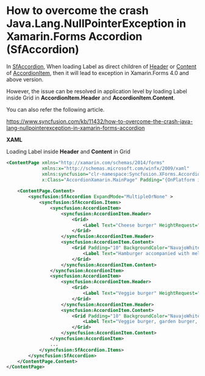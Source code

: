 # How to overcome the crash Java.Lang.NullPointerException in Xamarin.Forms Accordion (SfAccordion)

In [SfAccordion](https://help.syncfusion.com/xamarin/accordion/getting-started?), When loading Label as direct children of [Header](https://help.syncfusion.com/cr/xamarin/Syncfusion.Expander.XForms~Syncfusion.XForms.Accordion.AccordionItem~Header.html?) or [Content](https://help.syncfusion.com/cr/xamarin/Syncfusion.Expander.XForms~Syncfusion.XForms.Accordion.AccordionItem~Content.html?) of [AccordionItem](https://help.syncfusion.com/cr/xamarin/Syncfusion.Expander.XForms~Syncfusion.XForms.Accordion.AccordionItem.html?), then it will lead to exception in Xamarin.Forms 4.0 and above version.

However, the issue can be resolved in application level by loading Label inside Grid in **AccordionItem.Header** and **AccordionItem.Content**.

You can also refer the following article.

https://www.syncfusion.com/kb/11432/how-to-overcome-the-crash-java-lang-nullpointerexception-in-xamarin-forms-accordion

**XAML**

Loading Label inside **Header** and **Content** in Grid
``` xml
<ContentPage xmlns="http://xamarin.com/schemas/2014/forms"
             xmlns:x="http://schemas.microsoft.com/winfx/2009/xaml"
             xmlns:syncfusion="clr-namespace:Syncfusion.XForms.Accordion;assembly=Syncfusion.Expander.XForms"
             x:Class="AccordionXamarin.MainPage" Padding="{OnPlatform iOS='0,40,0,0'}">
 
    <ContentPage.Content>
        <syncfusion:SfAccordion ExpandMode="MultipleOrNone" >
            <syncfusion:SfAccordion.Items>
                <syncfusion:AccordionItem>
                    <syncfusion:AccordionItem.Header>
                        <Grid>
                            <Label Text="Cheese burger" HeightRequest="50" VerticalTextAlignment="Center"/>
                        </Grid>
                    </syncfusion:AccordionItem.Header>
                    <syncfusion:AccordionItem.Content>
                        <Grid Padding="10" BackgroundColor="NavajoWhite">
                            <Label Text="Hamburger accompanied with melted cheese. The term itself is a portmanteau of the words cheese and hamburger. The cheese is usually sliced, then added a short time before the hamburger finishes cooking to allow it to melt." VerticalTextAlignment="Center"/>
                        </Grid>
                    </syncfusion:AccordionItem.Content>
                </syncfusion:AccordionItem>
                <syncfusion:AccordionItem>
                    <syncfusion:AccordionItem.Header>
                        <Grid>
                            <Label Text="Veggie burger" HeightRequest="50" VerticalTextAlignment="Center"/>
                        </Grid>
                    </syncfusion:AccordionItem.Header>
                    <syncfusion:AccordionItem.Content>
                        <Grid Padding="10" BackgroundColor="NavajoWhite">
                            <Label Text="Veggie burger, garden burger, or tofu burger uses a meat analogue, a meat substitute such as tofu, textured vegetable protein, seitan (wheat gluten), Quorn, beans, grains or an assortment of vegetables, which are ground up and formed into patties." VerticalTextAlignment="Center"/>
                        </Grid>
                    </syncfusion:AccordionItem.Content>
                </syncfusion:AccordionItem>
                ...
            </syncfusion:SfAccordion.Items>
        </syncfusion:SfAccordion>
    </ContentPage.Content>
</ContentPage>
```
